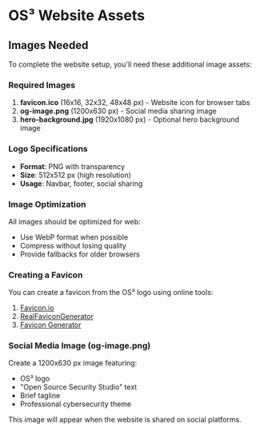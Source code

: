 # OS³ Website Assets

## Images Needed

To complete the website setup, you'll need these additional image assets:

### Required Images
1. **favicon.ico** (16x16, 32x32, 48x48 px) - Website icon for browser tabs
2. **og-image.png** (1200x630 px) - Social media sharing image
3. **hero-background.jpg** (1920x1080 px) - Optional hero background image

### Logo Specifications
- **Format**: PNG with transparency
- **Size**: 512x512 px (high resolution)
- **Usage**: Navbar, footer, social sharing

### Image Optimization
All images should be optimized for web:
- Use WebP format when possible
- Compress without losing quality
- Provide fallbacks for older browsers

### Creating a Favicon
You can create a favicon from the OS³ logo using online tools:
1. [Favicon.io](https://favicon.io/)
2. [RealFaviconGenerator](https://realfavicongenerator.net/)
3. [Favicon Generator](https://www.favicon-generator.org/)

### Social Media Image (og-image.png)
Create a 1200x630 px image featuring:
- OS³ logo
- "Open Source Security Studio" text
- Brief tagline
- Professional cybersecurity theme

This image will appear when the website is shared on social platforms.
